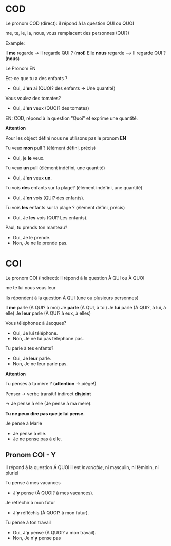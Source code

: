 # COD

Le pronom COD (direct): il répond à la question QUI ou QUOI

me, te, le, la, nous, vous remplacent des personnes (QUI?)

Example: 
 
Il **me** regarde -> il regarde QUI ? (**moi**)
Elle **nous** regarde --> Il regarde QUI ? (**nous**)

Le Pronom EN

Est-ce que tu a des enfants ? 
- Oui, J'**en** ai (QUOI? des enfants -> Une quantité)

Vous voulez des tomates?
- Oui, J'**en** veux (QUOI? des tomates)

EN: COD, répond à la question "Quoi" et exprime une quantité.

**Attention** 

Pour les object défini nous ne utilisons pas le pronom **EN**

Tu veux **mon** pull ? (élément défini, précis)
- Oui, je **le** veux.

Tu veux **un** pull (élément indéfini, une quantité)
- Oui, J'**en** veux **un**.

Tu vois **des** enfants sur la plage? (élément indéfini, une quantité)
- Oui, J'**en** vois (QUI? des enfants).

Tu vois **les** enfants sur la plage ? (élément défini, précis)
- Oui, Je **les** vois (QUI? Les enfants).
	
Paul, tu prends ton manteau?
- Oui, Je le prende.
- Non, Je ne le prende pas.








# COI

Le pronom COI (indirect): il répond à la question À QUI ou À QUOI

me
te
lui
nous
vous
leur

Ils répondent à la question À QUI (une ou plusieurs personnes)

Il **me** parle (À QUI? à moi)
Je **parle** (À QUI, à toi)
Je **lui** parle (À QUI?, à lui, à elle)
Je **leur** parle (À QUI? à eux, à elles)

Vous téléphonez à Jacques?
- Oui, Je lui téléphone.
- Non, Je ne lui pas téléphone pas.

Tu parle à tes enfants?
- Oui, Je **leur** parle.
- Non, Je ne leur parle pas.

**Attention**

Tu penses à ta mère ?
(**attention** -> piège!)

Penser -> verbe transitif indirect **disjoint**

-> Je pense à elle
(Je pense à ma mère).

__Tu ne peux dire pas que je lui pense.__

Je pense à Marie
- Je pense à elle.
- Je ne pense pas à elle.

## Pronom COI - Y

Il répond à la question Á QUOI
il est _invariable_, ni masculin, ni féminin, ni pluriel

Tu pense à mes vacances
- J'**y** pense (À QUOI? à mes vacances).

Je réfléchir à mon futur 
- J'**y** réfléchis (À QUOI? à mon futur).

Tu pense à ton travail
- Oui, J'**y** pense (À QUOI? à mon travail).
- Non, Je n'**y** pense pas









